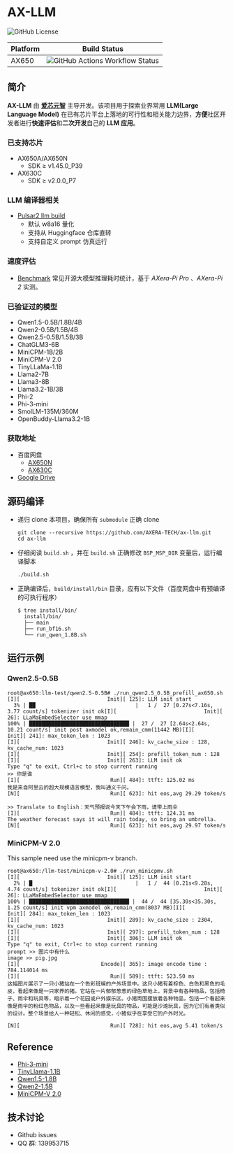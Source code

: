 # AX-LLM

![GitHub License](https://img.shields.io/github/license/AXERA-TECH/ax-llm)

| Platform | Build Status |
| -------- | ------------ |
| AX650    | ![GitHub Actions Workflow Status](https://img.shields.io/github/actions/workflow/status/AXERA-TECH/ax-llm/build_650.yml)|

## 简介

**AX-LLM** 由 **[爱芯元智](https://www.axera-tech.com/)** 主导开发。该项目用于探索业界常用 **LLM(Large Language Model)** 在已有芯片平台上落地的可行性和相关能力边界，**方便**社区开发者进行**快速评估**和**二次开发**自己的 **LLM 应用**。

### 已支持芯片

- AX650A/AX650N
  - SDK ≥ v1.45.0_P39
- AX630C
  - SDK ≥ v2.0.0_P7

### LLM 编译器相关

- [Pulsar2 llm build](https://pulsar2-docs.readthedocs.io/zh-cn/latest/appendix/build_llm.html)
  - 默认 w8a16 量化
  - 支持从 Huggingface 仓库直转
  - 支持自定义 prompt 仿真运行

### 速度评估

- [Benchmark](benchmark/) 常见开源大模型推理耗时统计，基于 *AXera-Pi Pro* 、*AXera-Pi 2* 实测。

### 已验证过的模型

- Qwen1.5-0.5B/1.8B/4B
- Qwen2-0.5B/1.5B/4B
- Qwen2.5-0.5B/1.5B/3B
- ChatGLM3-6B
- MiniCPM-1B/2B
- MiniCPM-V 2.0
- TinyLLaMa-1.1B
- Llama2-7B
- Llama3-8B
- Llama3.2-1B/3B
- Phi-2
- Phi-3-mini
- SmolLM-135M/360M
- OpenBuddy-Llama3.2-1B

### 获取地址

- 百度网盘
  - [AX650N](https://pan.baidu.com/s/1_LG-sPKnLS_LTWF3Cmcr7A?pwd=ph0e)
  - [AX630C](https://pan.baidu.com/s/1X0aJTQM0bl8wsraspHnDUw?pwd=ifg5)
- [Google Drive](https://drive.google.com/drive/folders/11aRxsFqJfGXhFMlInudj3Bi8SR-08TXl?usp=sharing)

## 源码编译

- 递归 clone 本项目，确保所有 `submodule` 正确 clone
    ```shell
    git clone --recursive https://github.com/AXERA-TECH/ax-llm.git
    cd ax-llm
    ```
- 仔细阅读 `build.sh` ，并在 `build.sh` 正确修改 `BSP_MSP_DIR` 变量后，运行编译脚本
    ```shell
    ./build.sh
    ```
- 正确编译后，`build/install/bin` 目录，应有以下文件（百度网盘中有预编译的可执行程序）
  ```
  $ tree install/bin/
    install/bin/
    ├── main
    ├── run_bf16.sh
    └── run_qwen_1.8B.sh
  ```
  
## 运行示例

### Qwen2.5-0.5B

```shell
root@ax650:llm-test/qwen2.5-0.5B# ./run_qwen2.5_0.5B_prefill_ax650.sh
[I][                            Init][ 125]: LLM init start
  3% | ██                                |   1 /  27 [0.27s<7.16s, 3.77 count/s] tokenizer init ok[I][                            Init][  26]: LLaMaEmbedSelector use mmap
100% | ████████████████████████████████ |  27 /  27 [2.64s<2.64s, 10.21 count/s] init post axmodel ok,remain_cmm(11442 MB)[I][                            Init][ 241]: max_token_len : 1023
[I][                            Init][ 246]: kv_cache_size : 128, kv_cache_num: 1023
[I][                            Init][ 254]: prefill_token_num : 128
[I][                            Init][ 263]: LLM init ok
Type "q" to exit, Ctrl+c to stop current running
>> 你是谁
[I][                             Run][ 484]: ttft: 125.02 ms
我是来自阿里云的超大规模语言模型，我叫通义千问。
[N][                             Run][ 623]: hit eos,avg 29.29 token/s

>> Translate to English：天气预报说今天下午会下雨，请带上雨伞
[I][                             Run][ 484]: ttft: 124.31 ms
The weather forecast says it will rain today, so bring an umbrella.
[N][                             Run][ 623]: hit eos,avg 29.97 token/s
```

### MiniCPM-V 2.0
This sample need use the minicpm-v branch.
```shell
root@ax650:/llm-test/minicpm-v-2.0# ./run_minicpmv.sh
[I][                            Init][ 125]: LLM init start
  2% | █                                 |   1 /  44 [0.21s<9.28s, 4.74 count/s] tokenizer init ok[I][                            Init][  26]: LLaMaEmbedSelector use mmap
100% | ████████████████████████████████ |  44 /  44 [35.30s<35.30s, 1.25 count/s] init vpm axmodel ok,remain_cmm(8037 MB)[I][                            Init][ 284]: max_token_len : 1023
[I][                            Init][ 289]: kv_cache_size : 2304, kv_cache_num: 1023
[I][                            Init][ 297]: prefill_token_num : 128
[I][                            Init][ 306]: LLM init ok
Type "q" to exit, Ctrl+c to stop current running
prompt >> 图片中有什么
image >> pig.jpg
[I][                          Encode][ 365]: image encode time : 784.114014 ms
[I][                             Run][ 589]: ttft: 523.50 ms
这幅图片展示了一只小猪站在一个色彩斑斓的户外场景中。这只小猪有着棕色、白色和黑色的毛皮，看起来像是一只家养的猪。它站在一片郁郁葱葱的绿色草地上，背景中有各种物品，包括椅子、雨伞和玩具等，暗示着一个花园或户外娱乐区。小猪周围摆放着各种物品，包括一个看起来像是雨伞的粉红色物品，以及一些看起来像是玩具的物品，可能是沙滩玩具，因为它们有着类似的设计。整个场景给人一种轻松、休闲的感觉，小猪似乎在享受它的户外时光。

[N][                             Run][ 728]: hit eos,avg 5.41 token/s
```

## Reference

- [Phi-3-mini](https://huggingface.co/microsoft/Phi-3-mini-4k-instruct)
- [TinyLlama-1.1B](https://huggingface.co/TinyLlama/TinyLlama-1.1B-Chat-v1.0)
- [Qwen1.5-1.8B](https://huggingface.co/Qwen/Qwen1.5-1.8B-Chat)
- [Qwen2-1.5B](https://huggingface.co/Qwen/Qwen2-1.5B)
- [MiniCPM-V 2.0](https://huggingface.co/openbmb/MiniCPM-V-2)

## 技术讨论

- Github issues
- QQ 群: 139953715

